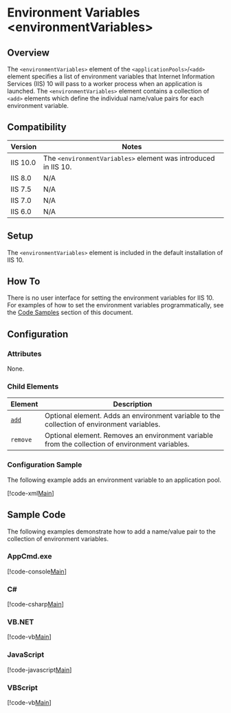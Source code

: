 Environment Variables &lt;environmentVariables&gt;
====================
<a id="001"></a>
## Overview

The `<environmentVariables>` element of the `<applicationPools>`/`<add>` element specifies a list of environment variables that Internet Information Services (IIS) 10 will pass to a worker process when an application is launched. The `<environmentVariables>` element contains a collection of `<add>` elements which define the individual name/value pairs for each environment variable.

<a id="002"></a>
## Compatibility

| Version | Notes |
| --- | --- |
| IIS 10.0 | The `<environmentVariables>` element was introduced in IIS 10. |
| IIS 8.0 | N/A |
| IIS 7.5 | N/A |
| IIS 7.0 | N/A |
| IIS 6.0 | N/A |

<a id="003"></a>
## Setup

The `<environmentVariables>` element is included in the default installation of IIS 10.

<a id="004"></a>
## How To

There is no user interface for setting the environment variables for IIS 10. For examples of how to set the environment variables programmatically, see the [Code Samples](#006) section of this document.

<a id="005"></a>
## Configuration

### Attributes

None.

### Child Elements

| Element | Description |
| --- | --- |
| [`add`](add.md) | Optional element. Adds an environment variable to the collection of environment variables. |
| `remove` | Optional element. Removes an environment variable from the collection of environment variables. |

### Configuration Sample

The following example adds an environment variable to an application pool.

[!code-xml[Main](index/samples/sample1.xml)]
 
<a id="006"></a>
## Sample Code

The following examples demonstrate how to add a name/value pair to the collection of environment variables.

### AppCmd.exe

[!code-console[Main](index/samples/sample2.cmd)]

### C#

[!code-csharp[Main](index/samples/sample3.cs)]

### VB.NET

[!code-vb[Main](index/samples/sample4.vb)]

### JavaScript

[!code-javascript[Main](index/samples/sample5.js)]

### VBScript

[!code-vb[Main](index/samples/sample6.vb)]